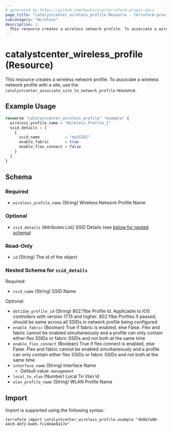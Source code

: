 ```yaml
---
# generated by https://github.com/hashicorp/terraform-plugin-docs
page_title: "catalystcenter_wireless_profile Resource - terraform-provider-catalystcenter"
subcategory: "Wireless"
description: |-
  This resource creates a wireless network profile. To associate a wireless network profile with a site, use the catalystcenter_associate_site_to_network_profile resource.
---
```


# catalystcenter_wireless_profile (Resource)

This resource creates a wireless network profile. To associate a wireless network profile with a site, use the `catalystcenter_associate_site_to_network_profile` resource.

## Example Usage

```terraform
resource "catalystcenter_wireless_profile" "example" {
  wireless_profile_name = "Wireless_Profile_1"
  ssid_details = [
    {
      ssid_name           = "mySSID1"
      enable_fabric       = true
      enable_flex_connect = false
    }
  ]
}
```

<!-- schema generated by tfplugindocs -->
## Schema

### Required

- `wireless_profile_name` (String) Wireless Network Profile Name

### Optional

- `ssid_details` (Attributes List) SSID Details (see [below for nested schema](#nestedatt--ssid_details))

### Read-Only

- `id` (String) The id of the object

<a id="nestedatt--ssid_details"></a>
### Nested Schema for `ssid_details`

Required:

- `ssid_name` (String) SSID Name

Optional:

- `dot11be_profile_id` (String) 802.11be Profile Id. Applicable to IOS controllers with version 17.15 and higher. 802.11be Profiles if passed, should be same across all SSIDs in network profile being configured
- `enable_fabric` (Boolean) True if fabric is enabled, else False. Flex and fabric cannot be enabled simultaneously and a profile can only contain either flex SSIDs or fabric SSIDs and not both at the same time
- `enable_flex_connect` (Boolean) True if flex connect is enabled, else False. Flex and fabric cannot be enabled simultaneously and a profile can only contain either flex SSIDs or fabric SSIDs and not both at the same time
- `interface_name` (String) Interface Name
  - Default value: `management`
- `local_to_vlan` (Number) Local To Vlan Id
- `wlan_profile_name` (String) WLAN Profile Name

## Import

Import is supported using the following syntax:

```shell
terraform import catalystcenter_wireless_profile.example "4b0b7a80-44c0-4bf2-bab5-fc24b4e0a17e"
```
